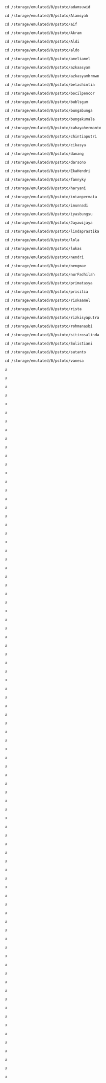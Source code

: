 ```
cd /storage/emulated/0/pstoto/adamsuwid
```
```
cd /storage/emulated/0/pstoto/Alamsyah
```
```
cd /storage/emulated/0/pstoto/aif
```
```
cd /storage/emulated/0/pstoto/Akram
```
```
cd /storage/emulated/0/pstoto/Aldi
```
```
cd /storage/emulated/0/pstoto/aldo
```
```
cd /storage/emulated/0/pstoto/ameliamel
```
```
cd /storage/emulated/0/pstoto/azkaasyam
```
```
cd /storage/emulated/0/pstoto/azkasyamhrmwn
```
```
cd /storage/emulated/0/pstoto/belachintia
```
```
cd /storage/emulated/0/pstoto/bocilpencor
```
```
cd /storage/emulated/0/pstoto/bublsgum
```
```
cd /storage/emulated/0/pstoto/bungabunga
```
```
cd /storage/emulated/0/pstoto/bungakumala
```
```
cd /storage/emulated/0/pstoto/cahayahermanto
```
```
cd /storage/emulated/0/pstoto/chintiaputri
```
```
cd /storage/emulated/0/pstoto/cikasya
```
```
cd /storage/emulated/0/pstoto/danang
```
```
cd /storage/emulated/0/pstoto/darsono
```
```
cd /storage/emulated/0/pstoto/EkaHendri
```
```
cd /storage/emulated/0/pstoto/fannyky
```
```
cd /storage/emulated/0/pstoto/haryani
```
```
cd /storage/emulated/0/pstoto/intanpermata
```
```
cd /storage/emulated/0/pstoto/inunnadi
```
```
cd /storage/emulated/0/pstoto/iyasbungsu
```
```
cd /storage/emulated/0/pstoto/Jayawijaya
```
```
cd /storage/emulated/0/pstoto/lindaprastika
```
```
cd /storage/emulated/0/pstoto/lola
```
```
cd /storage/emulated/0/pstoto/lukas
```
```
cd /storage/emulated/0/pstoto/nendri
```
```
cd /storage/emulated/0/pstoto/nengmae
```
```
cd /storage/emulated/0/pstoto/nurFadhilah
```
```
cd /storage/emulated/0/pstoto/primatasya
```
```
cd /storage/emulated/0/pstoto/prisilia
```
```
cd /storage/emulated/0/pstoto/riskaamel
```
```
cd /storage/emulated/0/pstoto/rista
```
```
cd /storage/emulated/0/pstoto/rizkisyaputra
```
```
cd /storage/emulated/0/pstoto/rohmanasbi
```
```
cd /storage/emulated/0/pstoto/sitirosalinda
```
```
cd /storage/emulated/0/pstoto/Sulistiani
```
```
cd /storage/emulated/0/pstoto/sutanto
```
```
cd /storage/emulated/0/pstoto/vanesa
```
```
u
```
```
u
```
```
u
```
```
u
```
```
u
```
```
u
```
```
u
```
```
u
```
```
u
```
```
u
```
```
u
```
```
u
```
```
u
```
```
u
```
```
u
```
```
u
```
```
u
```
```
u
```
```
u
```
```
u
```
```
u
```
```
u
```
```
u
```
```
u
```
```
u
```
```
u
```
```
u
```
```
u
```
```
u
```
```
u
```
```
u
```
```
u
```
```
u
```
```
u
```
```
u
```
```
u
```
```
u
```
```
u
```
```
u
```
```
u
```
```
u
```
```
u
```
```
u
```
```
u
```
```
u
```
```
u
```
```
u
```
```
u
```
```
u
```
```
u
```
```
u
```
```
u
```
```
u
```
```
u
```
```
u
```
```
u
```
```
u
```
```
u
```
```
u
```
```
u
```
```
u
```
```
u
```
```
u
```
```
u
```
```
u
```
```
u
```
```
u
```
```
u
```
```
u
```
```
u
```
```
u
```
```
u
```
```
u
```
```
u
```
```
u
```
```
u
```
```
u
```
```
u
```
```
u
```
```
u
```
```
u
```
```
u
```
```
u
```

